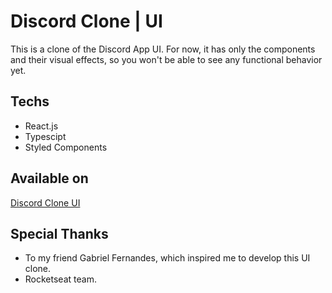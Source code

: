 # Discord Clone | UI
This is a clone of the Discord App UI. For now, it has only the components and their visual effects, so you won't be able to see any functional behavior yet.

## Techs
- React.js
- Typescipt
- Styled Components

## Available on
[Discord Clone UI](https://discordclone-ui.netlify.app)

## Special Thanks 
- To my friend Gabriel Fernandes, which inspired me to develop this UI clone.
- Rocketseat team.
